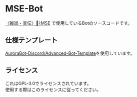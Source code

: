# MSE-Bot
[〈雑談・宣伝〉💫⌇MSE](https://discord.gg/4JCwBfVPd8) で使用しているBotのソースコードです。
## 仕様テンプレート
[AuroraBot-Discord/Advanced-Bot-Template](https://github.com/AuroraBot-Discord/Advanced-Bot-Template)を使用しています。
## ライセンス
これはGPL-3.0でライセンスされています。  
使用する際はこのライセンスに従ってください。